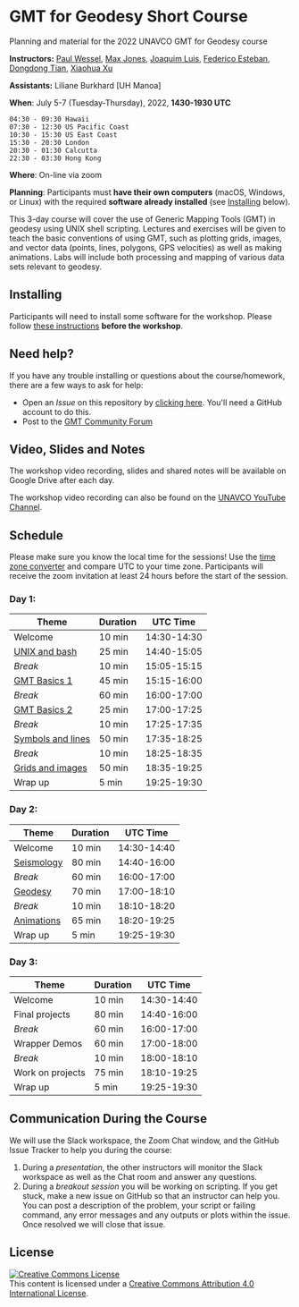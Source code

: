 # GMT for Geodesy Short Course

Planning and material for the 2022 UNAVCO GMT for Geodesy course

**Instructors:**
[Paul Wessel](http://www.soest.hawaii.edu/wessel/),
[Max Jones](https://github.com/maxrjones),
[Joaquim Luis](http://joa-quim.pt),
[Federico Esteban](https://github.com/Esteban82),
[Dongdong Tian](https://seisman.info/),
[Xiaohua Xu](https://www.ig.utexas.edu/staff/xiaohua-eric-xu/)

**Assistants:**
Liliane Burkhard [UH Manoa]

**When**:
July 5-7 (Tuesday-Thursday), 2022, **1430-1930 UTC**

```
04:30 - 09:30 Hawaii
07:30 - 12:30 US Pacific Coast
10:30 - 15:30 US East Coast
15:30 - 20:30 London
20:30 - 01:30 Calcutta
22:30 - 03:30 Hong Kong
```

**Where**:
On-line via zoom

**Planning**:
Participants must **have their own computers** (macOS, Windows, or Linux) with the
required **software already installed** (see [Installing](#installing) below).

This 3-day course will cover the use of Generic Mapping Tools (GMT) in geodesy
using UNIX shell scripting. Lectures and exercises will be given to teach the
basic conventions of using GMT, such as plotting grids, images, and vector data
(points, lines, polygons, GPS velocities) as well as making animations. Labs will
include both processing and mapping of various data sets relevant to geodesy.

## Installing

Participants will need to install some software for the workshop.
Please follow [these instructions](INSTALL.md) **before the workshop**.

## Need help?

If you have any trouble installing or questions about the course/homework,
there are a few ways to ask for help:

* Open an *Issue* on this repository by
  [clicking here](https://github.com/GenericMappingTools/gmt-for-geodesy/issues/new/choose).
  You'll need a GitHub account to do this.
* Post to the [GMT Community Forum](https://forum.generic-mapping-tools.org/)

## Video, Slides and Notes

The workshop video recording, slides and shared notes will be available on Google Drive after each day.

The workshop video recording can also be found on the [UNAVCO YouTube Channel](https://www.youtube.com/user/unavcovideos/playlists?view=50&sort=dd&shelf_id=8).

## Schedule

Please make sure you know the local time for the sessions!  Use the [time zone converter]([https://www.timeanddate.com/worldclock/converter.html](https://www.timeanddate.com/worldclock/fixedtime.html?msg=GMT+for+Geodesy+Short+Course+Day+1&iso=20220705T1430&p1=1440&ah=5))
and compare UTC to your time zone.
Participants will receive the zoom invitation at least 24 hours before the start of the session.

### Day 1:

| **Theme** | **Duration** | **UTC Time** |
|-----------|--------------|--------------|
| Welcome   | 10 min | 14:30-14:30  |
| [UNIX and bash](1_bash)    | 25 min | 14:40-15:05  |
| *Break*         | 10 min | 15:05-15:15  |
| [GMT Basics 1](2_basics)    | 45 min |  15:15-16:00  |
| *Break*      | 60 min | 16:00-17:00  |
| [GMT Basics 2](2_basics)    | 25 min |  17:00-17:25  |
| *Break*         | 10 min | 17:25-17:35  |
| [Symbols and lines](3_line_symbols)      | 50 min | 17:35-18:25 |
| *Break*         | 10 min |  18:25-18:35  |
| [Grids and images](4_grids)      | 50 min |  18:35-19:25  |
| Wrap up      | 5 min |  19:25-19:30  |

### Day 2:

| **Theme** | **Duration** | **UTC Time** |
|-----------|--------------|--------------|
| Welcome   | 10 min | 14:30-14:40  |
| [Seismology](5_seismology) | 80 min |  14:40-16:00  |
| *Break*      | 60 min | 16:00-17:00  |
| [Geodesy](6_geodesy)  | 70 min |  17:00-18:10  |
| *Break*      | 10 min |  18:10-18:20 |
| [Animations](7_animation)      | 65 min | 18:20-19:25  |
| Wrap up      | 5 min |  19:25-19:30  |

### Day 3:

| **Theme** | **Duration** | **UTC Time** |
|-----------|--------------|--------------|
| Welcome   | 10 min | 14:30-14:40  |
| Final projects      | 80 min | 14:40-16:00  |
| *Break*      | 60 min | 16:00-17:00  |
| Wrapper Demos      | 60 min | 17:00-18:00  |
| *Break*      | 10 min |  18:00-18:10 |
| Work on projects      | 75 min | 18:10-19:25  |
| Wrap up      | 5 min |  19:25-19:30  |

## Communication During the Course

We will use the Slack workspace, the Zoom Chat window, and the GitHub Issue Tracker to help you during the course:
1. During a *presentation*, the other instructors will monitor the Slack workspace as well as the Chat room and answer any questions.
2. During a *breakout session* you will be working on scripting.  If you get stuck, make a new issue on GitHub so that an instructor
   can help you.  You can post a description of the problem, your script or failing command, any error messages and any outputs or plots within the issue.
   Once resolved we will close that issue.

## License

<a rel="license" href="http://creativecommons.org/licenses/by/4.0/"><img alt="Creative Commons License" style="border-width:0" src="https://i.creativecommons.org/l/by/4.0/88x31.png" /></a><br />This content is licensed under a
<a rel="license" href="http://creativecommons.org/licenses/by/4.0/">Creative Commons Attribution 4.0 International License</a>.
